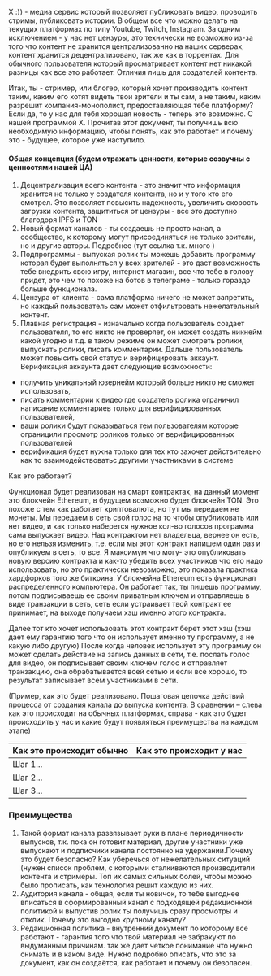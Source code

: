 X :)) - медиа сервис который позволяет публиковать видео, проводить стримы, публиковать истории. В общем все что можно делать на текущих платформах по типу Youtube, Twitch, Instagram. За одним исключением - у нас нет цензуры, это технически не возможно из-за того что контент не хранится централизованно на наших серверах, контент хранится децентрализовано, так же как в торрентах. 
Для обычного пользователя который просматривает контент нет никакой разницы как все это работает. Отличия лишь для создателей контента.

Итак, ты - стример, или блогер, который хочет производить контент таким, каким его хотят видеть твои зрители и ты сам, а не таким, каким разрешит компания-монополист, предоставляющая тебе платформу? Если да, то у нас для тебя хорошая новость - теперь это возможно. С нашей программой Х.
Прочитав этот документ, ты получишь всю необходимую информацию, чтобы понять, как это работает и почему это - будущее, которое уже наступило.

#### Общая концепция (будем отражать ценности, которые созвучны с ценностями нашей ЦА)

1. Децентрализация всего контента - это значит что информация хранится не только у создателя контента, но и у того кто его смотрел. Это позволяет повысить надежность, увеличить скорость загрузки контента, защититься от цензуры - все это доступно благодоря IPFS и TON
2. Новый формат каналов - ты создаешь не просто канал, а сообщество, к которому могут присоединяться не только зрители, но и другие авторы. Подробнее (тут ссылка т.к. много )
3. Подпрограммы - выпуская ролик ты можешь добавить программу которая будет выполняться у всех зрителей - это даст возможность тебе внедрить свою игру, интернет магазин, все что тебе в голову придет, это чем то похоже на ботов в телеграме - только гораздо больше функционала.
4. Цензура от клиента - сама платформа ничего не может запретить, но каждый пользователь сам может отфильтровать нежелательный контент. 
5. Плавная регистрация - изначально когда пользователь создает пользователя, то его никто не проверяет, он может создать никнейм какой угодно и т.д. в таком режиме он может смотреть ролики, выпускать ролики, писать комментарии. Дальше пользователь может повысить свой статус и верифицировать аккаунт. Верификация аккаунта дает следующие возможности: 
 - получить уникальный юзернейм который больше никто не сможет использовать, 
 - писать комментарии к видео где создатель ролика ограничил написание комментариев только для верифицированных пользователей, 
 - ваши ролики будут показываться тем пользователям которые ограницили просмотр роликов только от верифицированных пользователей
 - верификация будет нужна только для тех кто захочет действительно как то взаимодействоватьс другими участниками в системе


Как это работает?

Функционал будет реализован на смарт контрактах, на данный момент это блокчейн Ethereum, в будущем возможно будет блокчейн TON. Это похоже с тем как работает криптовалюта, но тут мы передаем не монеты. Мы передаем в сеть свой голос на то чтобы опубликовать или нет видео, и как только наберется нужное кол-во голосов программа сама выпускает видео. Над контрактом нет владельца, вернее он есть, но его нельзя изменить, т.е. если мы этот контракт напишем один раз и опубликуем в сеть, то все. Я максимум что могу- это опубликовать новую версию контракта и как-то убедить всех  участников что его надо использовать, но это практически невозможно, это показала практика хардфорков того же биткоина.
У блокчейна Ethereum есть функционал распределенного компьютера. Он работает так, ты пишешь программу, потом подписываешь ее своим приватным ключем и отправляешь в виде транзакции в сеть, сеть если устраивает твой контракт ее принимает, на выходе получаем хэш именно этого контракта.

Далее тот кто хочет использовать этот контракт берет этот хэш (хэш дает ему гарантию того что он использует именно ту программу, а не какую либо другую)
После когда человек использует эту программу он может сделать действие на запись данных в сети, т.е. послать голос для видео, он подписывает своим ключем голос и отправляет транзакцию, она обрабатывается всей сетью и если все хорошо, то результат записывает всем участниками в сети.

(Пример, как это будет реализовано. Пошаговая цепочка действий процесса от создания канала до выпуска контента. В сравнении – слева как это происходит на обычных платформах, справа - как это будет происходить у нас и какие будут появляться преимущества на каждом этапе)


| Как это происходит обычно  | Как это происходит у нас  |
| :------------ |:---------------:|
| Шаг 1...      |  |
| Шаг 2...      |        |
| Шаг 3...      |         |

### Преимущества 

1. Такой формат канала развязывает руки в плане периодичности выпусков, т.к. пока он готовит материал, другие участники уже выпускают и подписчики канала постоянно на удержании.Почему это будет безопасно? Как уберечься от нежелательных ситуаций (нужен список проблем, с которыми сталкиваются производители контента и стримеры. Топ их самых сильных болей, чтобы можно было прописать, как технология решит каждую из них.
2. Аудитория канала - общая, если ты новичок, то тебе выгоднее вписаться в сформированный канал с подходящей редакционной политикой и выпустив ролик ты получишь сразу просмотры и отклик. Почему это выгодно крупному каналу? 
3. Редакционная политика - внутренний документ по которому все работают - гарантия того что твой материал не забракуют по выдуманным причинам. так же дает четкое понимание что нужно снимать и в каком виде. Нужно подробно описать, что это за документ, как он создаётся, как работает и почему он безопасен.

 



